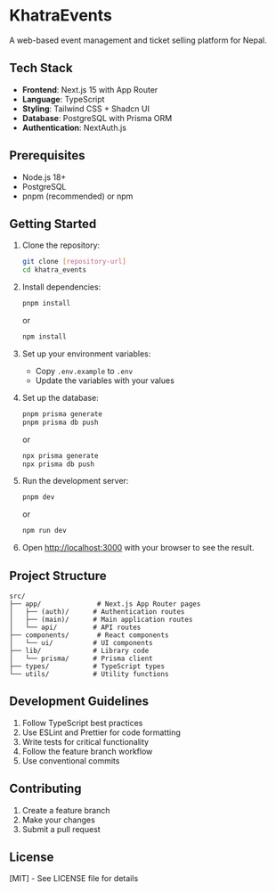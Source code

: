 # KhatraEvents

A web-based event management and ticket selling platform for Nepal.

## Tech Stack

- **Frontend**: Next.js 15 with App Router
- **Language**: TypeScript
- **Styling**: Tailwind CSS + Shadcn UI
- **Database**: PostgreSQL with Prisma ORM
- **Authentication**: NextAuth.js

## Prerequisites

- Node.js 18+ 
- PostgreSQL
- pnpm (recommended) or npm

## Getting Started

1. Clone the repository:
   ```bash
   git clone [repository-url]
   cd khatra_events
   ```

2. Install dependencies:
   ```bash
   pnpm install
   ```
   or 

   ```bash
   npm install
   ```

3. Set up your environment variables:
   - Copy `.env.example` to `.env`
   - Update the variables with your values

4. Set up the database:
   ```bash
   pnpm prisma generate
   pnpm prisma db push
   ```
   or

   ```bash
   npx prisma generate
   npx prisma db push
   ```

5. Run the development server:
   ```bash
   pnpm dev
   ```
   or

   ```bash
   npm run dev
   ```

6. Open [http://localhost:3000](http://localhost:3000) with your browser to see the result.

## Project Structure

```
src/
├── app/              # Next.js App Router pages
│   ├── (auth)/      # Authentication routes
│   ├── (main)/      # Main application routes
│   └── api/         # API routes
├── components/       # React components
│   └── ui/          # UI components
├── lib/             # Library code
│   └── prisma/      # Prisma client
├── types/           # TypeScript types
└── utils/           # Utility functions
```

## Development Guidelines

1. Follow TypeScript best practices
2. Use ESLint and Prettier for code formatting
3. Write tests for critical functionality
4. Follow the feature branch workflow
5. Use conventional commits

## Contributing

1. Create a feature branch
2. Make your changes
3. Submit a pull request

## License

[MIT] - See LICENSE file for details 